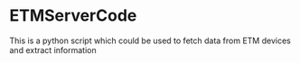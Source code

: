 # ETMServerCode
This is a python script which could be used to fetch data from ETM devices and extract information
